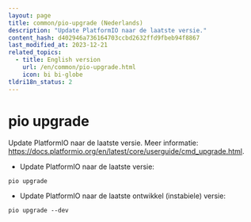 ```yaml
---
layout: page
title: common/pio-upgrade (Nederlands)
description: "Update PlatformIO naar de laatste versie."
content_hash: d402946a736164703ccbd2632ffd9fbeb94f8867
last_modified_at: 2023-12-21
related_topics:
  - title: English version
    url: /en/common/pio-upgrade.html
    icon: bi bi-globe
tldri18n_status: 2
---
```

# pio upgrade

Update PlatformIO naar de laatste versie.
Meer informatie: <https://docs.platformio.org/en/latest/core/userguide/cmd_upgrade.html>.

- Update PlatformIO naar de laatste versie:

`pio upgrade`

- Update PlatformIO naar de laatste ontwikkel (instabiele) versie:

`pio upgrade --dev`
